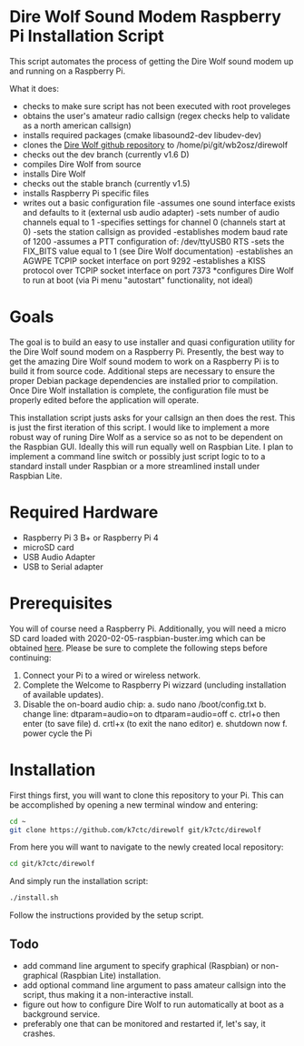 # Dire Wolf Sound Modem Raspberry Pi Installation Script

This script automates the process of getting the Dire Wolf sound modem up and running on a Raspberry Pi.

What it does:
* checks to make sure script has not been executed with root proveleges
* obtains the user's amateur radio callsign (regex checks help to validate as a north american callsign)
* installs required packages (cmake libasound2-dev libudev-dev)
* clones the [Dire Wolf github repository](https://github.com/wb2osz/direwolf) to /home/pi/git/wb2osz/direwolf
* checks out the dev branch (currently v1.6 D)
* compiles Dire Wolf from source
* installs Dire Wolf
* checks out the stable branch (currently v1.5)
* installs Raspberry Pi specific files
* writes out a basic configuration file
  -assumes one sound interface exists and defaults to it (external usb audio adapter)
  -sets number of audio channels equal to 1
  -specifies settings for channel 0 (channels start at 0)
  -sets the station callsign as provided
  -establishes modem baud rate of 1200
  -assumes a PTT configuration of: /dev/ttyUSB0 RTS
  -sets the FIX_BITS value equal to 1 (see Dire Wolf documentation)
  -establishes an AGWPE TCPIP socket interface on port 9292
  -establishes a KISS protocol over TCPIP socket interface on port 7373
*configures Dire Wolf to run at boot (via Pi menu "autostart" functionality, not ideal)

# Goals

The goal is to build an easy to use installer and quasi configuration utility for the Dire Wolf sound modem on a Raspberry Pi.  Presently, the best way to get the amazing Dire Wolf sound modem to work on a Raspberry Pi is to build it from source code.  Additional steps are necessary to ensure the proper Debian package dependencies are installed prior to compilation.  Once Dire Wolf installation is complete, the configuration file must be properly edited before the application will operate.

This installation script justs asks for your callsign an then does the rest.  This is just the first iteration of this script.  I would like to implement a more robust way of runing Dire Wolf as a service so as not to be dependent on the Raspbian GUI.  Ideally this will run equally well on Raspbian Lite.  I plan to implement a command line switch or possibly just script logic to to a standard install under Raspbian or a more streamlined install under Raspbian Lite.

# Required Hardware

* Raspberry Pi 3 B+ or Raspberry Pi 4
* microSD card
* USB Audio Adapter
* USB to Serial adapter

# Prerequisites

You will of course need a Raspberry Pi.  Additionally, you will need a micro SD card loaded with 2020-02-05-raspbian-buster.img which can be obtained [here](http://downloads.raspberrypi.org/raspbian/images/raspbian-2020-02-07/2020-02-05-raspbian-buster.zip).  Please be sure to complete the following steps before continuing:

1. Connect your Pi to a wired or wireless network.
2. Complete the Welcome to Raspberry Pi wizzard (uncluding installation of available updates).
3. Disable the on-board audio chip:
  a. sudo nano /boot/config.txt
  b. change line: dtparam=audio=on to dtparam=audio=off
  c. ctrl+o then enter (to save file)
  d. crtl+x (to exit the nano editor)
  e. shutdown now
  f. power cycle the Pi

# Installation

First things first, you will want to clone this repository to your Pi.  This can be accomplished by opening a new terminal window and entering:

```bash
cd ~
git clone https://github.com/k7ctc/direwolf git/k7ctc/direwolf
```

From here you will want to navigate to the newly created local repository:

```bash
cd git/k7ctc/direwolf
```

And simply run the installation script:

```bash
./install.sh
```

Follow the instructions provided by the setup script.

## Todo

* add command line argument to specify graphical (Raspbian) or non-graphical (Raspbian Lite) installation.
* add optional command line argument to pass amateur callsign into the script, thus making it a non-interactive install.
* figure out how to configure Dire Wolf to run automatically at boot as a background service.
* preferably one that can be monitored and restarted if, let's say, it crashes.
